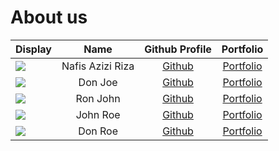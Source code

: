 # About us

Display |       Name       |              Github Profile              | Portfolio 
--------|:----------------:|:----------------------------------------:|:---------:
![](https://via.placeholder.com/100.png?text=Photo) | Nafis Azizi Riza | [Github](https://github.com/nafisazizir) | [Portfolio](docs/team/nafisazizir.md)
![](https://via.placeholder.com/100.png?text=Photo) |     Don Joe      |      [Github](https://github.com/)       | [Portfolio](docs/team/johndoe.md)
![](https://via.placeholder.com/100.png?text=Photo) |     Ron John     |      [Github](https://github.com/)       | [Portfolio](docs/team/johndoe.md)
![](https://via.placeholder.com/100.png?text=Photo) |     John Roe     |      [Github](https://github.com/)       | [Portfolio](docs/team/johndoe.md)
![](https://via.placeholder.com/100.png?text=Photo) |     Don Roe      |      [Github](https://github.com/)       | [Portfolio](docs/team/johndoe.md)
